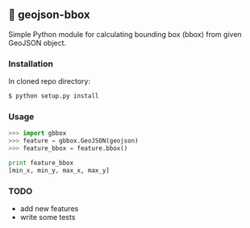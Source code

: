 ## 📐 geojson-bbox

Simple Python module for calculating bounding box (bbox) from given GeoJSON object.

### Installation

In cloned repo directory:

```bash
$ python setup.py install
```

### Usage

```python
>>> import gbbox
>>> feature = gbbox.GeoJSON(geojson)
>>> feature_bbox = feature.bbox()

print feature_bbox
[min_x, min_y, max_x, max_y]
```

### TODO

* add new features
* write some tests
